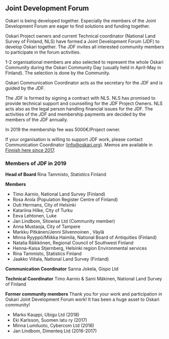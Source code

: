 ## Joint Development Forum

Oskari is being developed together. Especially the members of the Joint Development Forum are eager to find solutions and funding together. 

Oskari Project owners and current Technical coordinator (National Land Survey of Finland, NLS) have formed a Joint Development Forum (JDF) to develop Oskari together. The JDF invites all interested community members to participate in the forum activities.

1-2 organisational members are also selected to represent the whole Oskari Community during the Oskari Community Day (usually held in April-May in Finland). The selection is done by the Community.

Oskari Communication Coordinator acts as the secretary for the JDF and is guided by the JDF.

The JDF is formed by signing a contract with NLS. NLS has promised to provide technical support and counselling for the JDF Project Owners. NLS acts also as the legal person handling financial issues for the JDF. The activities of the JDF and membership payments are decided by the members of the JDF annually.

In 2019 the membership fee was 5000€/Project owner.

If your organisation is willing to support JDF work, please contact Communication Coordinator (info@oskari.org).  Memos are available in [Finnish here since 2017](https://docs.google.com/document/d/12jbK_N4R3qOoUCuy6waTilBzTdire92CZzWMHLN2Gm4/edit#).

### Members of JDF in 2019

**Head of Board**
Rina Tammisto, Statistics Finland

**Members**
- Timo Aarnio, National Land Survey (Finland)
- Rosa Arola (Population Register Centre of Finland)
- Outi Hermans, City of Helsinki
- Katariina Hilke, City of Turku
- Eeva Lehtonen, Luke
- Jan Lindbom, Sitowise Ltd (Community member)
- Anna Mustaoja, City of Tampere
- Markku Pitkänen/Jenni Silvennoinen , Väylä
- Minna Ryyppö/Miikka Haimila, National Board of Antiquities (Finland)
- Natalia Räikkönen, Regional Council of Southwest Finland
- Henna-Kaisa Stjernberg, Helsinki region Environmental services
- Rina Tammisto, Statistics Finland
- Jaakko Viitala, National Land Survey (Finland)

**Communication Coordinator**
Sanna Jokela, Gispo Ltd

**Technical Coordinator**
Timo Aarnio & Sami Mäkinen, National Land Survey of Finland

**Former community members**
Thank you for your work and participation in Oskari Joint Development Forum work! It has been a huge asset to Oskari community!

- Marko Kauppi, Ubigu Ltd (2018)
- Eki Karlsson, Suomen latu ry (2017)
- Minna Lumiluoto, Cybercom Ltd (2016)
- Jan Lindbom, Dimenteq Ltd (2016-2017)
